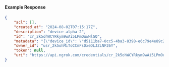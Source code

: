 <!-- Code generated for API Clients. DO NOT EDIT. -->

#### Example Response

```json
{
	"acl": [],
	"created_at": "2024-08-02T07:15:17Z",
	"description": "device alpha-2",
	"id": "cr_2k5ohWCYRkym9wAi5LPmOuwHlGQ",
	"metadata": "{\"device_id\": \"d5111ba7-0cc5-4ba3-8398-e6c79e4e89c2\"}",
	"owner_id": "usr_2k5ohMiToCCmFsDxeDLJZLNF26Y",
	"token": null,
	"uri": "https://api.ngrok.com/credentials/cr_2k5ohWCYRkym9wAi5LPmOuwHlGQ"
}
```
